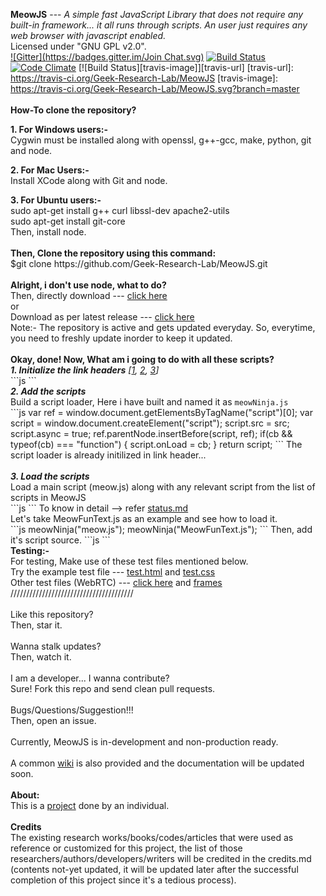 <b>MeowJS</b> --- <i>A simple fast JavaScript Library that does not require any built-in framework... it all runs through scripts. An user just requires any web browser with javascript enabled.</i> <br>
Licensed under "GNU GPL v2.0".<br>
[![Gitter](https://badges.gitter.im/Join Chat.svg)](https://gitter.im/Geek-Research-Lab/MeowJS?utm_source=badge&utm_medium=badge&utm_campaign=pr-badge&utm_content=badge)    [![Build Status](https://snap-ci.com/snap-ci/docs.snap-ci.com/branch/master/build_image)](https://snap-ci.com/Geek-Research-Lab/MeowJS/branch/master)
[![Code Climate](https://codeclimate.com/github/Geek-Research-Lab/MeowJS.svg)](https://codeclimate.com/github/Geek-Research-Lab/MeowJS) [![Build Status][travis-image]][travis-url]
[travis-url]: https://travis-ci.org/Geek-Research-Lab/MeowJS
[travis-image]: https://travis-ci.org/Geek-Research-Lab/MeowJS.svg?branch=master
<br>
<br>
<b>How-To clone the repository?</b><br><p>
<b>1. For Windows users:-</b><br>
Cygwin must be installed along with openssl, g++-gcc, make, python, git and node.
</p>
<p><b>2. For Mac Users:- </b><br>
Install XCode along with Git and node.</p>
<p><b>3. For Ubuntu users:-</b><br>
    sudo apt-get install g++ curl libssl-dev apache2-utils<br>
    sudo apt-get install git-core<br>
Then, install node.<br><br>
<b> Then, Clone the repository using this command:</b><br>
$git clone https://github.com/Geek-Research-Lab/MeowJS.git<br>
<br>
<b>Alright, i don't use node, what to do? </b><br>
Then, directly download --- <a href="https://github.com/Geek-Research-Lab/MeowJS/archive/master.zip">click here</a><br>
or<br>
Download as per latest release --- <a href="https://github.com/Geek-Research-Lab/MeowJS/releases">click here</a><br>
Note:- The repository is active and gets updated everyday. So, everytime, you need to freshly update inorder to keep it updated.<br>
<br>
<b>Okay, done! Now, What am i going to do with all these scripts?</b><br>
<b><i>1. Initialize the link headers</b> [<a href="http://www.w3.org/Protocols/9707-link-header.html">1</a>, <a href="http://www.w3.org/wiki/LinkHeader">2</a>, <a href="https://github.com/Geek-Research-Lab/polymer-experiments/blob/webcomponents-mix/experiments/tests/preload/specs.md">3</a>]</i><br>
```js
    <link rel="stylesheet" href="test.css" as="css">
    <link rel="script" href="meowNinja.js" as="javascript">
```
<br><b><i>2. Add the scripts</b></i><br>
Build a script loader, Here i have built and named it as <code>meowNinja.js</code> <br>
```js
        var ref = window.document.getElementsByTagName("script")[0];
		var script = window.document.createElement("script");
		script.src = src;
		script.async = true;
		ref.parentNode.insertBefore(script, ref);
		if(cb && typeof(cb) === "function") {
			script.onLoad = cb;
		}
		return script;
```
The script loader is already initilized in link header...
<br>
<br><b><i>3. Load the scripts</b></i><br>
Load a main script (meow.js) along with any relevant script from the list of scripts in MeowJS<br>
```js
    <script src="meow.js"></script>
	<script src="Meow_Hello.js"></script>
	<script src="MeowDOM.js"></script>
	<script src="MeowString.js"></script>
	<script src="MeowUTF.js"></script>
	<script src="HiddenMeow.js"></script>
	<script src="Meow_HTTP.js"></script>
	<script src="Meow_IP.js"></script>
	<script src="Meow_Base.js"></script>
	<script src="Meow_Base64.js"></script>
	<script src="Meow_forEach.js"></script>
	<script src="Meow_Path.js"></script>
	<script src="Meow_EnvProcess.js"></script>
```
To know in detail --> refer <a href="https://github.com/Geek-Research-Lab/MeowJS/blob/master/status.md">status.md</a><br>
Let's take MeowFunText.js as an example and see how to load it.<br>
```js
    meowNinja("meow.js");
    meowNinja("MeowFunText.js");
```
Then, add it's script source.
```js
<script src="MeowFunText.js"></script>
```
<br>
<b>Testing:-</b><br>
For testing, Make use of these test files mentioned below. <br>
Try the example test file --- <a href="https://github.com/Geek-Research-Lab/MeowJS/blob/master/test.html">test.html</a>
 and <a href="https://github.com/Geek-Research-Lab/MeowJS/blob/master/test.css">test.css</a><br>
 Other test files (WebRTC) --- <a href="https://github.com/Geek-Research-Lab/MeowJS/tree/master/tests">click here</a> and <a href="https://github.com/Geek-Research-Lab/MeowJS/blob/master/tests2/frames.html">frames</a>
<br>
///////////////////////////////////////<br>
<br>
Like this repository? <br>
Then, star it.<br>
<br>
Wanna stalk updates? <br>
Then, watch it.<br>
<br>
I am a developer... I wanna contribute?<br>
Sure! Fork this repo and send clean pull requests. <br>
<br>
Bugs/Questions/Suggestion!!!<br>
Then, open an issue.<br>
<br>
Currently, MeowJS is in-development and non-production ready.
<br><br>
A common <a href="https://github.com/Geek-Research-Lab/MeowJS/wiki">wiki</a> is also provided and the documentation will be updated soon. <br>
<br>
<b>About:</b><br>
This is a <a href="http://geekresearchlab.net/mtechproject/">project</a> done by an individual. <br>
<br>
<b>Credits</b><br>
The existing research works/books/codes/articles that were used as reference or customized for this project, the list of those researchers/authors/developers/writers will be credited in the credits.md (contents not-yet updated, it will be updated later after the successful completion of this project since it's a tedious process).<br>
